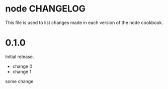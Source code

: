 # node CHANGELOG

This file is used to list changes made in each version of the node cookbook.

# 0.1.0

Initial release.

- change 0
- change 1

some change
